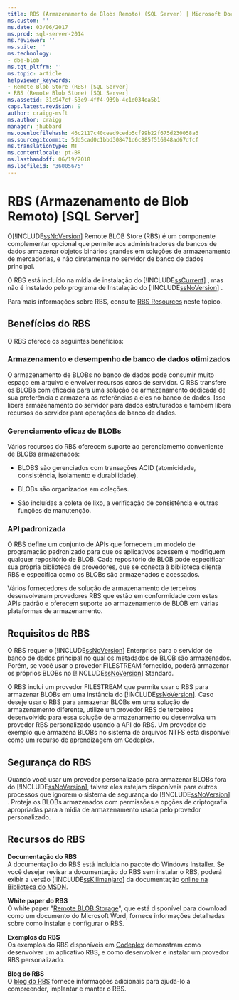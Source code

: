 ```yaml
---
title: RBS (Armazenamento de Blobs Remoto) (SQL Server) | Microsoft Docs
ms.custom: ''
ms.date: 03/06/2017
ms.prod: sql-server-2014
ms.reviewer: ''
ms.suite: ''
ms.technology:
- dbe-blob
ms.tgt_pltfrm: ''
ms.topic: article
helpviewer_keywords:
- Remote Blob Store (RBS) [SQL Server]
- RBS (Remote Blob Store) [SQL Server]
ms.assetid: 31c947cf-53e9-4ff4-939b-4c1d034ea5b1
caps.latest.revision: 9
author: craigg-msft
ms.author: craigg
manager: jhubbard
ms.openlocfilehash: 46c2117c40ceed9cedb5cf99b22f675d230058a6
ms.sourcegitcommit: 5dd5cad0c1bbd308471d6c885f516948ad67dfcf
ms.translationtype: MT
ms.contentlocale: pt-BR
ms.lasthandoff: 06/19/2018
ms.locfileid: "36005675"
---
```

# <a name="remote-blob-store-rbs-sql-server"></a>RBS (Armazenamento de Blob Remoto) [SQL Server]
  O[!INCLUDE[ssNoVersion](../../includes/ssnoversion-md.md)] Remote BLOB Store (RBS) é um componente complementar opcional que permite aos administradores de bancos de dados armazenar objetos binários grandes em soluções de armazenamento de mercadorias, e não diretamente no servidor de banco de dados principal.  
  
 O RBS está incluído na mídia de instalação do [!INCLUDE[ssCurrent](../../includes/sscurrent-md.md)] , mas não é instalado pelo programa de Instalação do [!INCLUDE[ssNoVersion](../../includes/ssnoversion-md.md)] .  
  
 Para mais informações sobre RBS, consulte [RBS Resources](#rbsresources) neste tópico.  
  
## <a name="benefits-of-rbs"></a>Benefícios do RBS  
 O RBS oferece os seguintes benefícios:  
  
### <a name="optimized-database-storage-and-performance"></a>Armazenamento e desempenho de banco de dados otimizados  
 O armazenamento de BLOBs no banco de dados pode consumir muito espaço em arquivo e envolver recursos caros de servidor. O RBS transfere os BLOBs com eficácia para uma solução de armazenamento dedicada de sua preferência e armazena as referências a eles no banco de dados. Isso libera armazenamento do servidor para dados estruturados e também libera recursos do servidor para operações de banco de dados.  
  
### <a name="efficient-management-of-blobs"></a>Gerenciamento eficaz de BLOBs  
 Vários recursos do RBS oferecem suporte ao gerenciamento conveniente de BLOBs armazenados:  
  
-   BLOBS são gerenciados com transações ACID (atomicidade, consistência, isolamento e durabilidade).  
  
-   BLOBs são organizados em coleções.  
  
-   São incluídas a coleta de lixo, a verificação de consistência e outras funções de manutenção.  
  
### <a name="standardized-api"></a>API padronizada  
 O RBS define um conjunto de APIs que fornecem um modelo de programação padronizado para que os aplicativos acessem e modifiquem qualquer repositório de BLOB. Cada repositório de BLOB pode especificar sua própria biblioteca de provedores, que se conecta à biblioteca cliente RBS e especifica como os BLOBs são armazenados e acessados.  
  
 Vários fornecedores de solução de armazenamento de terceiros desenvolveram provedores RBS que estão em conformidade com estas APIs padrão e oferecem suporte ao armazenamento de BLOB em várias plataformas de armazenamento.  
  
## <a name="rbs-requirements"></a>Requisitos de RBS  
 O RBS requer o [!INCLUDE[ssNoVersion](../../includes/ssnoversion-md.md)] Enterprise para o servidor de banco de dados principal no qual os metadados de BLOB são armazenados. Porém, se você usar o provedor FILESTREAM fornecido, poderá armazenar os próprios BLOBs no [!INCLUDE[ssNoVersion](../../includes/ssnoversion-md.md)] Standard.  
  
 O RBS inclui um provedor FILESTREAM que permite usar o RBS para armazenar BLOBs em uma instância do [!INCLUDE[ssNoVersion](../../includes/ssnoversion-md.md)]. Caso deseje usar o RBS para armazenar BLOBs em uma solução de armazenamento diferente, utilize um provedor RBS de terceiros desenvolvido para essa solução de armazenamento ou desenvolva um provedor RBS personalizado usando a API do RBS. Um provedor de exemplo que armazena BLOBs no sistema de arquivos NTFS está disponível como um recurso de aprendizagem em [Codeplex](http://go.microsoft.com/fwlink/?LinkId=210190).  
  
## <a name="rbs-security"></a>Segurança do RBS  
 Quando você usar um provedor personalizado para armazenar BLOBs fora do [!INCLUDE[ssNoVersion](../../includes/ssnoversion-md.md)], talvez eles estejam disponíveis para outros processos que ignorem o sistema de segurança do [!INCLUDE[ssNoVersion](../../includes/ssnoversion-md.md)] . Proteja os BLOBs armazenados com permissões e opções de criptografia apropriadas para a mídia de armazenamento usada pelo provedor personalizado.  
  
##  <a name="rbsresources"></a> Recursos do RBS  
 **Documentação do RBS**  
 A documentação do RBS está incluída no pacote do Windows Installer. Se você desejar revisar a documentação do RBS sem instalar o RBS, poderá exibir a versão [!INCLUDE[ssKilimanjaro](../../includes/sskilimanjaro-md.md)] da documentação [online na Biblioteca do MSDN](http://go.microsoft.com/fwlink/?LinkId=210192).  
  
 **White paper do RBS**  
 O white paper "[Remote BLOB Storage](http://go.microsoft.com/fwlink/?LinkId=210422)", que está disponível para download como um documento do Microsoft Word, fornece informações detalhadas sobre como instalar e configurar o RBS.  
  
 **Exemplos do RBS**  
 Os exemplos do RBS disponíveis em [Codeplex](http://go.microsoft.com/fwlink/?LinkId=210190) demonstram como desenvolver um aplicativo RBS, e como desenvolver e instalar um provedor RBS personalizado.  
  
 **Blog do RBS**  
 O [blog do RBS](http://go.microsoft.com/fwlink/?LinkId=210315) fornece informações adicionais para ajudá-lo a compreender, implantar e manter o RBS.  
  
  
